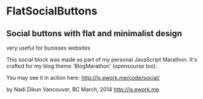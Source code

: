 FlatSocialButtons
=================

## Social buttons with flat and minimalist design

very useful for bunisses websites

This social block was made as part of my personal JavaScript Marathon. 
It's crafted for my blog theme 'BlogMarathon' (opensourse too).  

You may see it in action here: 
http://js.ework.me/code/social/

by
Nadi Dikun
Vancouver, BC
March, 2014
http://js.ework.me
